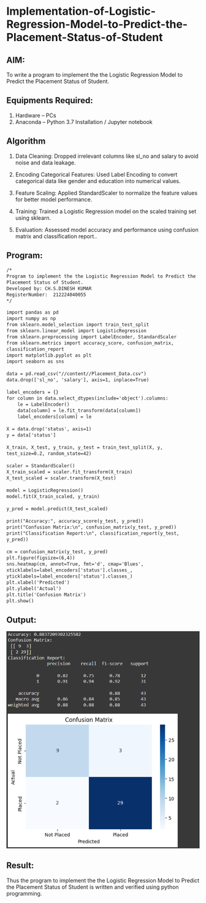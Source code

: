 # Implementation-of-Logistic-Regression-Model-to-Predict-the-Placement-Status-of-Student

## AIM:
To write a program to implement the the Logistic Regression Model to Predict the Placement Status of Student.

## Equipments Required:
1. Hardware – PCs
2. Anaconda – Python 3.7 Installation / Jupyter notebook

## Algorithm
1. Data Cleaning: Dropped irrelevant columns like sl_no and salary to avoid noise and data leakage.

2. Encoding Categorical Features: Used Label Encoding to convert categorical data like gender and education into numerical values.

3. Feature Scaling: Applied StandardScaler to normalize the feature values for better model performance.

4. Training: Trained a Logistic Regression model on the scaled training set using sklearn.

5. Evaluation: Assessed model accuracy and performance using confusion matrix and classification report..  

## Program:
```
/*
Program to implement the the Logistic Regression Model to Predict the Placement Status of Student.
Developed by: CH.S.DINESH KUMAR 
RegisterNumber:  212224040055
*/
```
```
import pandas as pd
import numpy as np
from sklearn.model_selection import train_test_split
from sklearn.linear_model import LogisticRegression
from sklearn.preprocessing import LabelEncoder, StandardScaler
from sklearn.metrics import accuracy_score, confusion_matrix, classification_report
import matplotlib.pyplot as plt
import seaborn as sns

data = pd.read_csv("//content//Placement_Data.csv")
data.drop(['sl_no', 'salary'], axis=1, inplace=True)

label_encoders = {}
for column in data.select_dtypes(include='object').columns:
    le = LabelEncoder()
    data[column] = le.fit_transform(data[column])
    label_encoders[column] = le

X = data.drop('status', axis=1)
y = data['status']

X_train, X_test, y_train, y_test = train_test_split(X, y, test_size=0.2, random_state=42)

scaler = StandardScaler()
X_train_scaled = scaler.fit_transform(X_train)
X_test_scaled = scaler.transform(X_test)

model = LogisticRegression()
model.fit(X_train_scaled, y_train)

y_pred = model.predict(X_test_scaled)

print("Accuracy:", accuracy_score(y_test, y_pred))
print("Confusion Matrix:\n", confusion_matrix(y_test, y_pred))
print("Classification Report:\n", classification_report(y_test, y_pred))

cm = confusion_matrix(y_test, y_pred)
plt.figure(figsize=(6,4))
sns.heatmap(cm, annot=True, fmt='d', cmap='Blues', xticklabels=label_encoders['status'].classes_, yticklabels=label_encoders['status'].classes_)
plt.xlabel('Predicted')
plt.ylabel('Actual')
plt.title('Confusion Matrix')
plt.show()

```

## Output:
![alt text](<Screenshot 2025-09-19 111910.png>)


## Result:
Thus the program to implement the the Logistic Regression Model to Predict the Placement Status of Student is written and verified using python programming.
